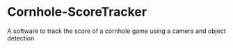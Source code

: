 # Cornhole-ScoreTracker
A software to track the score of a cornhole game using a camera and object detection

